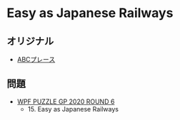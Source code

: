 # Easy as Japanese Railways

## オリジナル
- [ABCプレース](easyas.md)

## 問題
- [WPF PUZZLE GP 2020 ROUND 6](../questions/wpfpgp2020-6.md)
	- 15\. Easy as Japanese Railways
